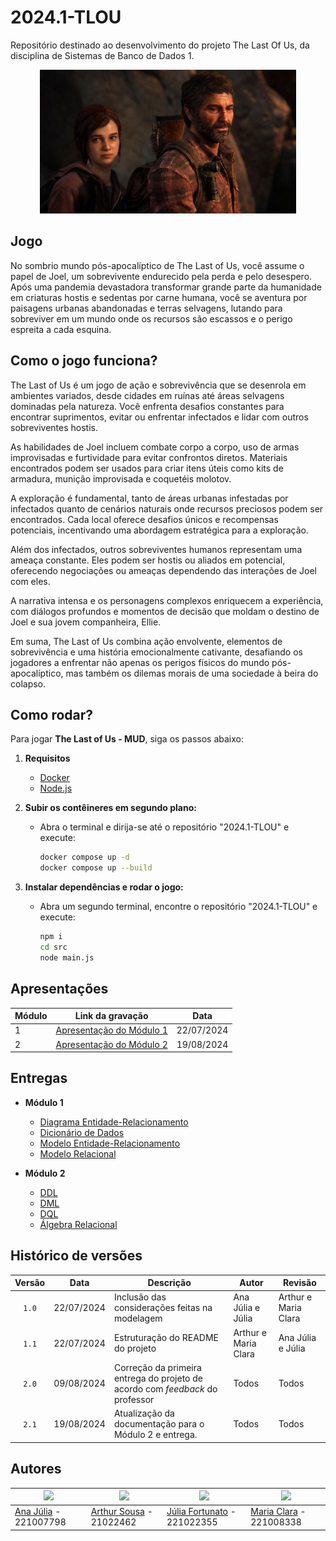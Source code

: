 # 2024.1-TLOU
Repositório destinado ao desenvolvimento do projeto The Last Of Us, da disciplina de Sistemas de Banco de Dados 1.

<div align="center"> <img src="./Docs/static/img/tlou_header1.jpg" height="230" width="auto"/> </div>

## Jogo

No sombrio mundo pós-apocalíptico de The Last of Us, você assume o papel de Joel, um sobrevivente endurecido pela perda e pelo desespero. Após uma pandemia devastadora transformar grande parte da humanidade em criaturas hostis e sedentas por carne humana, você se aventura por paisagens urbanas abandonadas e terras selvagens, lutando para sobreviver em um mundo onde os recursos são escassos e o perigo espreita a cada esquina.

## Como o jogo funciona?

The Last of Us é um jogo de ação e sobrevivência que se desenrola em ambientes variados, desde cidades em ruínas até áreas selvagens dominadas pela natureza. Você enfrenta desafios constantes para encontrar suprimentos, evitar ou enfrentar infectados e lidar com outros sobreviventes hostis.

As habilidades de Joel incluem combate corpo a corpo, uso de armas improvisadas e furtividade para evitar confrontos diretos. Materiais encontrados podem ser usados para criar itens úteis como kits de armadura, munição improvisada e coquetéis molotov.

A exploração é fundamental, tanto de áreas urbanas infestadas por infectados quanto de cenários naturais onde recursos preciosos podem ser encontrados. Cada local oferece desafios únicos e recompensas potenciais, incentivando uma abordagem estratégica para a exploração.

Além dos infectados, outros sobreviventes humanos representam uma ameaça constante. Eles podem ser hostis ou aliados em potencial, oferecendo negociações ou ameaças dependendo das interações de Joel com eles.

A narrativa intensa e os personagens complexos enriquecem a experiência, com diálogos profundos e momentos de decisão que moldam o destino de Joel e sua jovem companheira, Ellie.

Em suma, The Last of Us combina ação envolvente, elementos de sobrevivência e uma história emocionalmente cativante, desafiando os jogadores a enfrentar não apenas os perigos físicos do mundo pós-apocalíptico, mas também os dilemas morais de uma sociedade à beira do colapso.

## Como rodar?

Para jogar **The Last of Us - MUD**, siga os passos abaixo:

1. **Requisitos**
   - [Docker](https://www.docker.com/get-started)
   - [Node.js](https://nodejs.org/)

2. **Subir os contêineres em segundo plano:**
   - Abra o terminal e dirija-se até o repositório "2024.1-TLOU" e execute:
     ```bash
     docker compose up -d
     docker compose up --build
     ```

3. **Instalar dependências e rodar o jogo:**
   - Abra um segundo terminal, encontre o repositório "2024.1-TLOU" e execute:
     ```bash
     npm i
     cd src
     node main.js
     ```

## Apresentações

| Módulo | Link da gravação                                                                                             | Data       |
| ------ | ------------------------------------------------------------------------------------------------------------ | ---------- |
| 1      | [Apresentação do Módulo 1](https://www.youtube.com/watch?v=qEP-Pjk8k78)                                   | 22/07/2024 |
| 2      | [Apresentação do Módulo 2](https://youtu.be/pTEGCB_m3H0)                                                   | 19/08/2024 |

## Entregas

- **Módulo 1**
  - [Diagrama Entidade-Relacionamento](./Docs/docs/primeira-entrega/DER.md)
  - [Dicionário de Dados](./Docs/docs/primeira-entrega/DD.md)
  - [Modelo Entidade-Relacionamento](./Docs/docs/primeira-entrega/MER.md)
  - [Modelo Relacional](./Docs/docs/primeira-entrega/MRel.md)

- **Módulo 2**
  - [DDL](./Docs/docs/segunda-entrega/DDL.md)
  - [DML](./Docs/docs/segunda-entrega/DML.md)
  - [DQL](./Docs/docs/segunda-entrega/DQL.md)
  - [Álgebra Relacional](./Docs/docs/segunda-entrega/AR.md)

## Histórico de versões

| Versão |    Data    | Descrição                                      | Autor                                  | Revisão             |
| :----: | :--------: | ---------------------------------------------- | -------------------------------------- | -------------------- |
| `1.0`  | 22/07/2024 | Inclusão das considerações feitas na modelagem | Ana Júlia e Júlia                     | Arthur e Maria Clara |
| `1.1`  | 22/07/2024 | Estruturação do README do projeto              | Arthur e Maria Clara                  | Ana Júlia e Júlia    |
| `2.0`  | 09/08/2024 | Correção da primeira entrega do projeto de acordo com *feedback* do professor | Todos                                  | Todos               |
| `2.1`  | 19/08/2024 | Atualização da documentação para o Módulo 2 e entrega.             | Todos                                  | Todos               |

## Autores

| <a href="https://github.com/ailujana"><img src="https://avatars.githubusercontent.com/u/107697177?v=4" width="150"></img></a> | <a href="https://github.com/Tutzs"><img src="https://avatars.githubusercontent.com/u/110691207?s=400&u=0f285ace4b3188bb274e2531ead3691d7161656a&v=4" width="150"></img></a> | <a href="https://github.com/julia-fortunato"><img src="https://avatars.githubusercontent.com/u/118139107?v=4" width="150"></img></a> | <a href="https://github.com/Oleari19"><img src="https://avatars.githubusercontent.com/u/110275583?v=4" width="150"></img></a> |
|----------|----------|----------|----------|
| [Ana Júlia](https://github.com/ailujana) - 221007798 | [Arthur Sousa](https://github.com/Tutzs) - 21022462 | [Júlia Fortunato](https://github.com/julia-fortunato) - 221022355 | [Maria Clara](https://github.com/Oleari19) - 221008338 |
